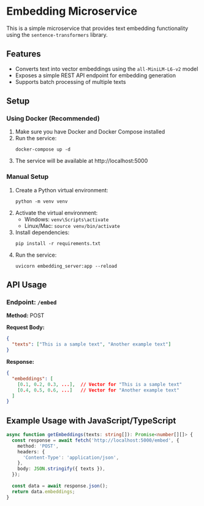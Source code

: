 # Embedding Microservice

This is a simple microservice that provides text embedding functionality using the `sentence-transformers` library.

## Features

- Converts text into vector embeddings using the `all-MiniLM-L6-v2` model
- Exposes a simple REST API endpoint for embedding generation
- Supports batch processing of multiple texts

## Setup

### Using Docker (Recommended)

1. Make sure you have Docker and Docker Compose installed
2. Run the service:
   ```
   docker-compose up -d
   ```
3. The service will be available at http://localhost:5000

### Manual Setup

1. Create a Python virtual environment:
   ```
   python -m venv venv
   ```
2. Activate the virtual environment:
   - Windows: `venv\Scripts\activate`
   - Linux/Mac: `source venv/bin/activate`
3. Install dependencies:
   ```
   pip install -r requirements.txt
   ```
4. Run the service:
   ```
   uvicorn embedding_server:app --reload
   ```

## API Usage

### Endpoint: `/embed`

**Method:** POST

**Request Body:**
```json
{
  "texts": ["This is a sample text", "Another example text"]
}
```

**Response:**
```json
{
  "embeddings": [
    [0.1, 0.2, 0.3, ...],  // Vector for "This is a sample text"
    [0.4, 0.5, 0.6, ...]   // Vector for "Another example text"
  ]
}
```

## Example Usage with JavaScript/TypeScript

```typescript
async function getEmbeddings(texts: string[]): Promise<number[][]> {
  const response = await fetch('http://localhost:5000/embed', {
    method: 'POST',
    headers: {
      'Content-Type': 'application/json',
    },
    body: JSON.stringify({ texts }),
  });
  
  const data = await response.json();
  return data.embeddings;
}
```